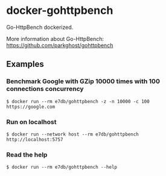# docker-gohttpbench

Go-HttpBench dockerized.

More information about Go-HttpBench: https://github.com/parkghost/gohttpbench

## Examples

### Benchmark Google with GZip 10000 times with 100 connections concurrency
```shell
$ docker run --rm e7db/gohttpbench -z -n 10000 -c 100 https://google.com
```

### Run on localhost
```shell
$ docker run --network host --rm e7db/gohttpbench http://localhost:5757
```

### Read the help
```shell
$ docker run --rm e7db/gohttpbench --help
```
